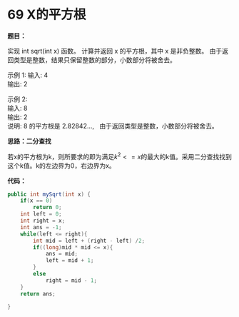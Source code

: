 # 69  X的平方根

**题目：**

实现 int sqrt(int x) 函数。
计算并返回 x 的平方根，其中 x 是非负整数。
由于返回类型是整数，结果只保留整数的部分，小数部分将被舍去。

示例 1:
输入: 4  
输出: 2  

示例 2:  
输入: 8  
输出: 2  
说明: 8 的平方根是 2.82842..., 
     由于返回类型是整数，小数部分将被舍去。

**思路：二分查找**  

   若x的平方根为k，则所要求的即为满足$k^2<=x$的最大的k值。采用二分查找找到这个k值。k的左边界为0，右边界为x。

**代码：**
```java
public int mySqrt(int x) {
    if(x == 0)
        return 0;
    int left = 0;
    int right = x;
    int ans = -1;
    while(left <= right){
        int mid = left + (right - left) /2;
        if((long)mid * mid <= x){
            ans = mid;
            left = mid + 1;
        }
        else
            right = mid - 1;
    }
    return ans;

}
```
